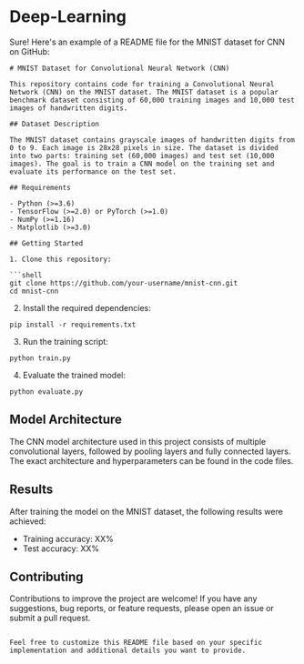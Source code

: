 # Deep-Learning
Sure! Here's an example of a README file for the MNIST dataset for CNN on GitHub:

```
# MNIST Dataset for Convolutional Neural Network (CNN)

This repository contains code for training a Convolutional Neural Network (CNN) on the MNIST dataset. The MNIST dataset is a popular benchmark dataset consisting of 60,000 training images and 10,000 test images of handwritten digits.

## Dataset Description

The MNIST dataset contains grayscale images of handwritten digits from 0 to 9. Each image is 28x28 pixels in size. The dataset is divided into two parts: training set (60,000 images) and test set (10,000 images). The goal is to train a CNN model on the training set and evaluate its performance on the test set.

## Requirements

- Python (>=3.6)
- TensorFlow (>=2.0) or PyTorch (>=1.0)
- NumPy (>=1.16)
- Matplotlib (>=3.0)

## Getting Started

1. Clone this repository:

```shell
git clone https://github.com/your-username/mnist-cnn.git
cd mnist-cnn
```

2. Install the required dependencies:

```shell
pip install -r requirements.txt
```

3. Run the training script:

```shell
python train.py
```

4. Evaluate the trained model:

```shell
python evaluate.py
```

## Model Architecture

The CNN model architecture used in this project consists of multiple convolutional layers, followed by pooling layers and fully connected layers. The exact architecture and hyperparameters can be found in the code files.

## Results

After training the model on the MNIST dataset, the following results were achieved:

- Training accuracy: XX%
- Test accuracy: XX%

## Contributing

Contributions to improve the project are welcome! If you have any suggestions, bug reports, or feature requests, please open an issue or submit a pull request.
```

Feel free to customize this README file based on your specific implementation and additional details you want to provide.
